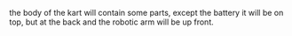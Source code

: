 the body of the kart will contain some parts, except the battery it will be on top, but at the back and the robotic arm will be up front.

